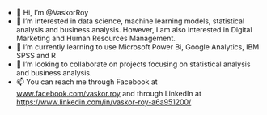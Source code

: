 - 👋 Hi, I’m @VaskorRoy
- 👀 I’m interested in data science, machine learning models, statistical analysis and business analysis. However, I am also interested in Digital Marketing and Human Resources Management.
- 🌱 I’m currently learning to use Microsoft Power Bi, Google Analytics, IBM SPSS and R
- 💞️ I’m looking to collaborate on projects focusing on statistical analysis and business analysis. 
- 📫 You can reach me through Facebook at www.facebook.com/vaskor.roy and through LinkedIn at https://www.linkedin.com/in/vaskor-roy-a6a951200/ 

<!---
VaskorRoy/VaskorRoy is a ✨ special ✨ repository because its `README.md` (this file) appears on your GitHub profile.
You can click the Preview link to take a look at your changes.
--->
